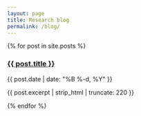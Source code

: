 ```yaml
---
layout: page
title: Research blog
permalink: /blog/
---
```

{% for post in site.posts %}
  <article class="card">
    <h3><a href="{{ post.url | relative_url }}">{{ post.title }}</a></h3>
    <p class="muted">{{ post.date | date: "%B %-d, %Y" }}</p>
    <p>{{ post.excerpt | strip_html | truncate: 220 }}</p>
  </article>
  <div class="bigspacer"></div>
{% endfor %}

